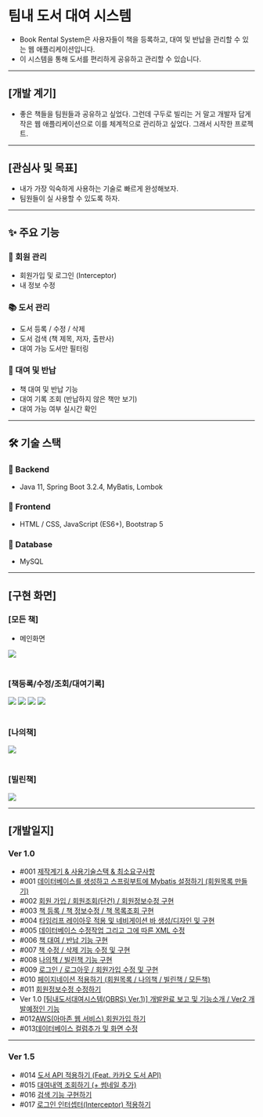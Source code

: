 # 팀내 도서 대여 시스템
- Book Rental System은 사용자들이 책을 등록하고, 대여 및 반납을 관리할 수 있는 웹 애플리케이션입니다.
- 이 시스템을 통해 도서를 편리하게 공유하고 관리할 수 있습니다.

----

## [개발 계기]
- 좋은 책들을 팀원들과 공유하고 싶었다. 그런데 구두로 빌리는 거 말고 개발자 답게 작은 웹 애플리케이션으로 이를 체계적으로 관리하고 싶었다. 그래서 시작한 프로젝트.

----

## [관심사 및 목표]
- 내가 가장 익숙하게 사용하는 기술로 빠르게 완성해보자.
- 팀원들이 실 사용할 수 있도록 하자.


----

## ✨ 주요 기능

### 🔐 회원 관리
- 회원가입 및 로그인 (Interceptor)
- 내 정보 수정

### 📚 도서 관리
- 도서 등록 / 수정 / 삭제
- 도서 검색 (책 제목, 저자, 출판사)
- 대여 가능 도서만 필터링

### 📖 대여 및 반납
- 책 대여 및 반납 기능
- 대여 기록 조회 (반납하지 않은 책만 보기)
- 대여 가능 여부 실시간 확인
----

## 🛠 기술 스택
### 📌 Backend
- Java 11, Spring Boot 3.2.4, MyBatis, Lombok

### 📌 Frontend
- HTML / CSS, JavaScript (ES6+), Bootstrap 5

### 📌 Database
- MySQL

---

## [구현 화면]
### [모든 책]
* 메인화면
<img src="https://img1.daumcdn.net/thumb/R1280x0/?scode=mtistory2&fname=https%3A%2F%2Fblog.kakaocdn.net%2Fdn%2FrcRNz%2FbtsMpm3E8Jp%2F7awzZg64DR8iOiLOH8qvb0%2Fimg.png">

<br>
<br>

### [책등록/수정/조회/대여기록]
<img src="https://img1.daumcdn.net/thumb/R1280x0/?scode=mtistory2&fname=https%3A%2F%2Fblog.kakaocdn.net%2Fdn%2Fbe5jZa%2FbtsMpJxvXB8%2FDPHFwT71lyDRuyA6iDrZU0%2Fimg.png">
<img src="https://img1.daumcdn.net/thumb/R1280x0/?scode=mtistory2&fname=https%3A%2F%2Fblog.kakaocdn.net%2Fdn%2FbSLUX1%2FbtsMpqdReJJ%2F5AAwgUGtbJxUTCvJUBPvr0%2Fimg.png">
<Img src="https://img1.daumcdn.net/thumb/R1280x0/?scode=mtistory2&fname=https%3A%2F%2Fblog.kakaocdn.net%2Fdn%2FcrSatH%2FbtsMqIYXjDh%2FzlFekwey75iwR1iNWBiSx0%2Fimg.png">
<img src="https://img1.daumcdn.net/thumb/R1280x0/?scode=mtistory2&fname=https%3A%2F%2Fblog.kakaocdn.net%2Fdn%2FbSm89n%2FbtsMoNAPmLD%2Fy3mixZrSCEC9wVCybKgAok%2Fimg.png">

<br>
<br>

### [나의책]
<img src="https://img1.daumcdn.net/thumb/R1280x0/?scode=mtistory2&fname=https%3A%2F%2Fblog.kakaocdn.net%2Fdn%2FvHrKA%2FbtsMppF1oJy%2Fmf5j67OyFVHke17hLFHk7K%2Fimg.png">


<br>
<br>

### [빌린책]
<img src="https://img1.daumcdn.net/thumb/R1280x0/?scode=mtistory2&fname=https%3A%2F%2Fblog.kakaocdn.net%2Fdn%2Fo7TRt%2FbtsMo3KamGH%2F7lrcXUFpz75khKO2NlNRD0%2Fimg.png">
<br>

----

## [개발일지]
### Ver 1.0
- #001 [제작계기 & 사용기술스택 & 최소요구사항](https://ddururiiiiiii.tistory.com/431)
- #001 [데이터베이스를 생성하고 스프링부트에 Mybatis 설정하기 (회원목록 만들기)](https://ddururiiiiiii.tistory.com/432)
- #002 [회원 가입 / 회원조회(단건) / 회원정보수정 구현](https://ddururiiiiiii.tistory.com/440)
- #003 [책 등록 / 책 정보수정 / 책 목록조회 구현](https://ddururiiiiiii.tistory.com/441)
- #004 [타임리프 레이아웃 적용 및 네비게이션 바 생성/디자인 및 구현](https://ddururiiiiiii.tistory.com/442)
- #005 [데이터베이스 수정작업 그리고 그에 따른 XML 수정](https://ddururiiiiiii.tistory.com/443) 
- #006 [책 대여 / 반납 기능 구현](https://ddururiiiiiii.tistory.com/444)
- #007 [책 수정 / 삭제 기능 수정 및 구현](https://ddururiiiiiii.tistory.com/445)
- #008 [나의책 / 빌린책 기능 구현](https://ddururiiiiiii.tistory.com/446)
- #009 [로그인 / 로그아웃 / 회원가입 수정 및 구현](https://ddururiiiiiii.tistory.com/447)
- #010 [페이지네이션 적용하기 (회원목록 / 나의책 / 빌린책 / 모든책)](https://ddururiiiiiii.tistory.com/449)
- #011 [회원정보수정 수정하기](https://ddururiiiiiii.tistory.com/450)
- Ver 1.0 [[팀내도서대여시스템(OBRS) Ver.1)] 개발완료 보고 및 기능소개 / Ver2 개발예정인 기능](https://ddururiiiiiii.tistory.com/451)
- #012[AWS(아마존 웹 서비스) 회원가입 하기](https://ddururiiiiiii.tistory.com/462)
- #013[데이터베이스 컬럼추가 및 화면 수정](https://ddururiiiiiii.tistory.com/474)


----

### Ver 1.5
- #014 [도서 API 적용하기 (Feat. 카카오 도서 API)](https://ddururiiiiiii.tistory.com/580)
- #015 [대여내역 조회하기 (+ 썸네일 추가)](https://ddururiiiiiii.tistory.com/581)
- #016 [검색 기능 구현하기](https://ddururiiiiiii.tistory.com/582)
- #017 [로그인 인터셉터(Interceptor) 적용하기](https://ddururiiiiiii.tistory.com/583)

